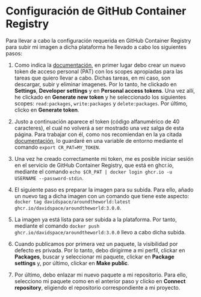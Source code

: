 # Configuración de GitHub Container Registry

Para llevar a cabo la configuración requerida en GitHub Container Registry para subir mi imagen a dicha plataforma he llevado a cabo los siguientes pasos:

1. Como indica la [documentación](https://docs.github.com/en/free-pro-team@latest/packages/managing-container-images-with-github-container-registry/pushing-and-pulling-docker-images), en primer lugar debo crear un nuevo token de acceso personal (PAT) con los scopes apropiadas para las tareas que quiero llevar a cabo. Dichas tareas, en mi caso, son descargar, subir y eliminar imagenes. Por lo tanto, he clickado en **Settings**, **Developer settings** y en **Personal access tokens**. Una vez allí, he clickado en **Generate new token** y he seleccionado los siguientes scopes: `read:packages`, `write:packages` y `delete:packages`. Por último, clicko en **Generate token**.

2. Justo a continuación aparece el token (código alfanumérico de 40 caracteres), el cual no volverá a ser mostrado una vez salga de esta página. Para trabajar con él, como nos recomiendan en la ya citada [documentación](https://docs.github.com/en/free-pro-team@latest/packages/managing-container-images-with-github-container-registry/pushing-and-pulling-docker-images), lo guardaré en una variable de entorno mediante el comando `export CR_PAT=MY_TOKEN`.

3. Una vez he creado correctamente mi token, me es posible iniciar sesión en el servicio de GitHub Container Registry, que está en ghcr.io, mediante el comando `echo $CR_PAT | docker login ghcr.io -u USERNAME --password-stdin`.

4. El siguiente paso es preparar la imagen para su subida. Para ello, añado un nuevo tag a dicha imagen con un comando que tiene este aspecto: `docker tag davidspace/aroundtheworld:latest ghcr.io/davidspace/aroundtheworld:3.0.0`.

5. La imagen ya está lista para ser subida a la plataforma. Por tanto, mediante el comando `docker push ghcr.io/davidspace/aroundtheworld:3.0.0` llevo a cabo dicha subida.

6. Cuando publicamos por primera vez un paquete, la visibilidad por defecto es privada. Por lo tanto, debo dirigirme a mi perfil, clickar en **Packages**, buscar y seleccionar mi paquete, clickar en **Package settings** y, por último, clickar en **Make public**.

7. Por último, debo enlazar mi nuevo paquete a mi repositorio. Para ello, selecciono mi paquete como en el anterior paso y clicko en **Connect repository**, eligiendo el repositorio correspondiente a mi proyecto.
